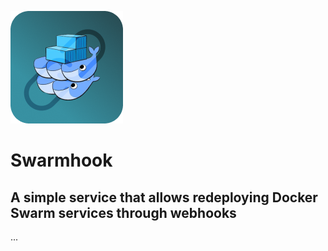 ![Swarmhook logo](assets/swarmhook.png "Swarmhook logo")

# Swarmhook

## A simple service that allows redeploying Docker Swarm services through webhooks

...